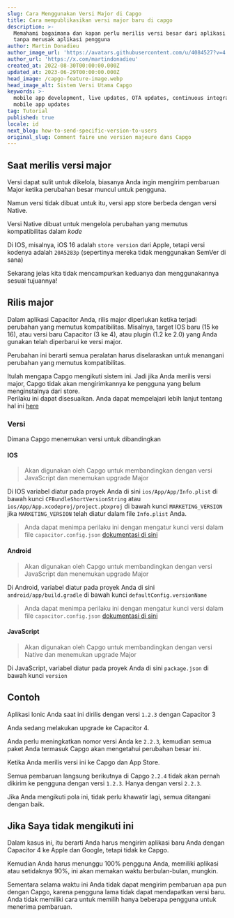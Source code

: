 ```yaml
---
slug: Cara Menggunakan Versi Major di Capgo
title: Cara mempublikasikan versi major baru di capgo
description: >-
  Memahami bagaimana dan kapan perlu merilis versi besar dari aplikasi Anda
  tanpa merusak aplikasi pengguna
author: Martin Donadieu
author_image_url: 'https://avatars.githubusercontent.com/u/4084527?v=4'
author_url: 'https://x.com/martindonadieu'
created_at: 2022-08-30T00:00:00.000Z
updated_at: 2023-06-29T00:00:00.000Z
head_image: /capgo-feature-image.webp
head_image_alt: Sistem Versi Utama Capgo
keywords: >-
  mobile app development, live updates, OTA updates, continuous integration,
  mobile app updates
tag: Tutorial
published: true
locale: id
next_blog: how-to-send-specific-version-to-users
original_slug: Comment faire une version majeure dans Capgo
---
```

## Saat merilis versi major

Versi dapat sulit untuk dikelola, biasanya Anda ingin mengirim pembaruan Major ketika perubahan besar muncul untuk pengguna.

Namun versi tidak dibuat untuk itu, versi app store berbeda dengan versi Native.

Versi Native dibuat untuk mengelola perubahan yang memutus kompatibilitas dalam *kode*

Di IOS, misalnya, iOS 16 adalah `store version` dari Apple, tetapi versi kodenya adalah `20A5283p` (sepertinya mereka tidak menggunakan SemVer di sana)

Sekarang jelas kita tidak mencampurkan keduanya dan menggunakannya sesuai tujuannya!

## Rilis major

Dalam aplikasi Capacitor Anda, rilis major diperlukan ketika terjadi perubahan yang memutus kompatibilitas.
Misalnya, target IOS baru (15 ke 16), atau versi baru Capacitor (3 ke 4), atau plugin (1.2 ke 2.0) yang Anda gunakan telah diperbarui ke versi major.

Perubahan ini berarti semua peralatan harus diselaraskan untuk menangani perubahan yang memutus kompatibilitas.

Itulah mengapa Capgo mengikuti sistem ini.
Jadi jika Anda merilis versi major, Capgo tidak akan mengirimkannya ke pengguna yang belum menginstalnya dari store.\
Perilaku ini dapat disesuaikan. Anda dapat mempelajari lebih lanjut tentang hal ini [here](/docs/cli/commands/#disable-updates-strategy)

### Versi

Dimana Capgo menemukan versi untuk dibandingkan

#### IOS
  > Akan digunakan oleh Capgo untuk membandingkan dengan versi JavaScript dan menemukan upgrade Major

  Di IOS variabel diatur pada proyek Anda di sini `ios/App/App/Info.plist` di bawah kunci `CFBundleShortVersionString` atau `ios/App/App.xcodeproj/project.pbxproj` di bawah kunci `MARKETING_VERSION` jika `MARKETING_VERSION` telah diatur dalam file `Info.plist` Anda.
  > Anda dapat menimpa perilaku ini dengan mengatur kunci versi dalam file `capacitor.config.json` [dokumentasi di sini](/docs/plugin/auto-update#advanced-settings/)

#### Android
  > Akan digunakan oleh Capgo untuk membandingkan dengan versi JavaScript dan menemukan upgrade Major

  Di Android, variabel diatur pada proyek Anda di sini `android/app/build.gradle` di bawah kunci `defaultConfig.versionName`
  > Anda dapat menimpa perilaku ini dengan mengatur kunci versi dalam file `capacitor.config.json` [dokumentasi di sini](/docs/plugin/auto-update#advanced-settings/)

#### JavaScript
  > Akan digunakan oleh Capgo untuk membandingkan dengan versi Native dan menemukan upgrade Major

  Di JavaScript, variabel diatur pada proyek Anda di sini `package.json` di bawah kunci `version`
## Contoh

Aplikasi Ionic Anda saat ini dirilis dengan versi `1.2.3` dengan Capacitor 3

Anda sedang melakukan upgrade ke Capacitor 4.

Anda perlu meningkatkan nomor versi Anda ke `2.2.3`, kemudian semua paket Anda termasuk Capgo akan mengetahui perubahan besar ini.

Ketika Anda merilis versi ini ke Capgo dan App Store.

Semua pembaruan langsung berikutnya di Capgo `2.2.4` tidak akan pernah dikirim ke pengguna dengan versi `1.2.3`. Hanya dengan versi `2.2.3`.

Jika Anda mengikuti pola ini, tidak perlu khawatir lagi, semua ditangani dengan baik.

## Jika Saya tidak mengikuti ini

Dalam kasus ini, itu berarti Anda harus mengirim aplikasi baru Anda dengan Capacitor 4 ke Apple dan Google, tetapi tidak ke Capgo.

Kemudian Anda harus menunggu 100% pengguna Anda, memiliki aplikasi atau setidaknya 90%, ini akan memakan waktu berbulan-bulan, mungkin.

Sementara selama waktu ini Anda tidak dapat mengirim pembaruan apa pun dengan Capgo, karena pengguna lama tidak dapat mendapatkan versi baru.
Anda tidak memiliki cara untuk memilih hanya beberapa pengguna untuk menerima pembaruan.

